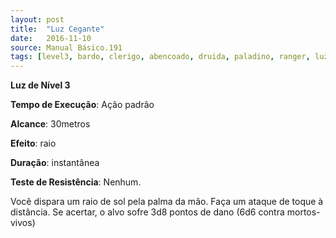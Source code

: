 ```yaml
---
layout: post
title:  "Luz Cegante"
date:   2016-11-10
source: Manual Básico.191
tags: [level3, bardo, clerigo, abencoado, druida, paladino, ranger, luz, padrao, metros, raio, instantanea, nenhum]
---
```


**Luz de Nível 3**

**Tempo de Execução**: Ação padrão

**Alcance**: 30metros

**Efeito**:  raio

**Duração**: instantânea

**Teste de Resistência**: Nenhum.

Você dispara um raio de sol pela palma da mão. Faça um ataque de toque à distância. Se acertar, o alvo sofre 3d8 pontos de dano (6d6 contra mortos-vivos)
